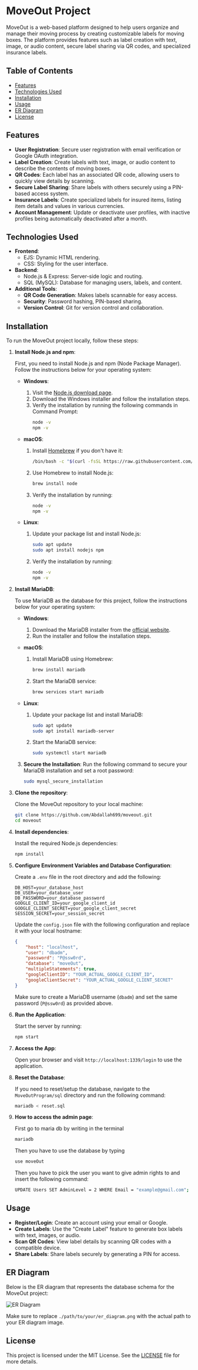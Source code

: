 # MoveOut Project

MoveOut is a web-based platform designed to help users organize and manage their moving process by creating customizable labels for moving boxes. The platform provides features such as label creation with text, image, or audio content, secure label sharing via QR codes, and specialized insurance labels.

## Table of Contents
- [Features](#features)
- [Technologies Used](#technologies-used)
- [Installation](#installation)
- [Usage](#usage)
- [ER Diagram](#er-diagram)
- [License](#license)

## Features
- **User Registration**: Secure user registration with email verification or Google OAuth integration.
- **Label Creation**: Create labels with text, image, or audio content to describe the contents of moving boxes.
- **QR Codes**: Each label has an associated QR code, allowing users to quickly view details by scanning.
- **Secure Label Sharing**: Share labels with others securely using a PIN-based access system.
- **Insurance Labels**: Create specialized labels for insured items, listing item details and values in various currencies.
- **Account Management**: Update or deactivate user profiles, with inactive profiles being automatically deactivated after a month.

## Technologies Used
- **Frontend**:
  - EJS: Dynamic HTML rendering.
  - CSS: Styling for the user interface.
- **Backend**:
  - Node.js & Express: Server-side logic and routing.
  - SQL (MySQL): Database for managing users, labels, and content.
- **Additional Tools**:
  - **QR Code Generation**: Makes labels scannable for easy access.
  - **Security**: Password hashing, PIN-based sharing.
  - **Version Control**: Git for version control and collaboration.

## Installation

To run the MoveOut project locally, follow these steps:

1. **Install Node.js and npm**:
   
   First, you need to install Node.js and npm (Node Package Manager). Follow the instructions below for your operating system:

   - **Windows**:
     1. Visit the [Node.js download page](https://nodejs.org/).
     2. Download the Windows installer and follow the installation steps.
     3. Verify the installation by running the following commands in Command Prompt:
        ```bash
        node -v
        npm -v
        ```

   - **macOS**:
     1. Install [Homebrew](https://brew.sh/) if you don't have it:
        ```bash
        /bin/bash -c "$(curl -fsSL https://raw.githubusercontent.com/Homebrew/install/HEAD/install.sh)"
        ```
     2. Use Homebrew to install Node.js:
        ```bash
        brew install node
        ```
     3. Verify the installation by running:
        ```bash
        node -v
        npm -v
        ```

   - **Linux**:
     1. Update your package list and install Node.js:
        ```bash
        sudo apt update
        sudo apt install nodejs npm
        ```
     2. Verify the installation by running:
        ```bash
        node -v
        npm -v
        ```

2. **Install MariaDB**:

   To use MariaDB as the database for this project, follow the instructions below for your operating system:

   - **Windows**:
     1. Download the MariaDB installer from the [official website](https://mariadb.org/download/).
     2. Run the installer and follow the installation steps.

   - **macOS**:
     1. Install MariaDB using Homebrew:
        ```bash
        brew install mariadb
        ```
     2. Start the MariaDB service:
        ```bash
        brew services start mariadb
        ```

   - **Linux**:
     1. Update your package list and install MariaDB:
        ```bash
        sudo apt update
        sudo apt install mariadb-server
        ```
     2. Start the MariaDB service:
        ```bash
        sudo systemctl start mariadb
        ```

   3. **Secure the Installation**:
      Run the following command to secure your MariaDB installation and set a root password:
      ```bash
      sudo mysql_secure_installation
      ```

3. **Clone the repository**:
   
   Clone the MoveOut repository to your local machine:
   ```bash
   git clone https://github.com/Abdallah699/moveout.git
   cd moveout
   ```

4. **Install dependencies**:
   
   Install the required Node.js dependencies:
   ```bash
   npm install
   ```

5. **Configure Environment Variables and Database Configuration**:
   
   Create a `.env` file in the root directory and add the following:
   ```
   DB_HOST=your_database_host
   DB_USER=your_database_user
   DB_PASSWORD=your_database_password
   GOOGLE_CLIENT_ID=your_google_client_id
   GOOGLE_CLIENT_SECRET=your_google_client_secret
   SESSION_SECRET=your_session_secret
   ```

   Update the `config.json` file with the following configuration and replace it with your local hostname:
   ```json
   {
       "host": "localhost",
       "user": "dbadm",
       "password": "P@ssw0rd",
       "database": "moveOut",
       "multipleStatements": true,
       "googleClientID": "YOUR_ACTUAL_GOOGLE_CLIENT_ID",
       "googleClientSecret": "YOUR_ACTUAL_GOOGLE_CLIENT_SECRET"
   }
   ```
   Make sure to create a MariaDB username (`dbadm`) and set the same password (`P@ssw0rd`) as provided above.

6. **Run the Application**:
   
   Start the server by running:
   ```bash
   npm start
   ```

7. **Access the App**:
   
   Open your browser and visit `http://localhost:1339/login` to use the application.

8. **Reset the Database**:
   
   If you need to reset/setup the database, navigate to the `MoveOutProgram/sql` directory and run the following command:
   ```bash
   mariadb < reset.sql
   ```
8. **How to access the admin page**:

   First go to maria db by writing in the terminal 
   ```bash
   mariadb
   ```

   Then you have to use the database by typing
   ```bash
   use moveOut
   ```

   Then you have to pick the user you want to give admin rights to and insert the following command:
   ```bash
   UPDATE Users SET AdminLevel = 2 WHERE Email = "example@gmail.com";
   ```

## Usage

- **Register/Login**: Create an account using your email or Google.
- **Create Labels**: Use the "Create Label" feature to generate box labels with text, images, or audio.
- **Scan QR Codes**: View label details by scanning QR codes with a compatible device.
- **Share Labels**: Share labels securely by generating a PIN for access.

## ER Diagram

Below is the ER diagram that represents the database schema for the MoveOut project:

![ER Diagram](./public/images/ERDiagram.png)

Make sure to replace `./path/to/your/er_diagram.png` with the actual path to your ER diagram image.

## License

This project is licensed under the MIT License. See the [LICENSE](LICENSE) file for more details.
